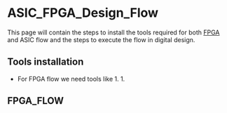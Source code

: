 # ASIC_FPGA_Design_Flow
This page will contain the steps to install the tools required for both [FPGA](#FPGA_FLOW) and ASIC flow and the steps to execute the flow in digital design.
## Tools installation
- For FPGA flow we need tools like
     1.
     1. 
## FPGA_FLOW
